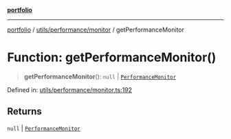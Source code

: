 [**portfolio**](../../../../README.md)

***

[portfolio](../../../../modules.md) / [utils/performance/monitor](../README.md) / getPerformanceMonitor

# Function: getPerformanceMonitor()

> **getPerformanceMonitor**(): `null` \| [`PerformanceMonitor`](../classes/PerformanceMonitor.md)

Defined in: [utils/performance/monitor.ts:192](https://github.com/tnorlund/Portfolio/blob/5c97bcc849fb644a645f57ea445db44c60e6dbda/portfolio/utils/performance/monitor.ts#L192)

## Returns

`null` \| [`PerformanceMonitor`](../classes/PerformanceMonitor.md)
